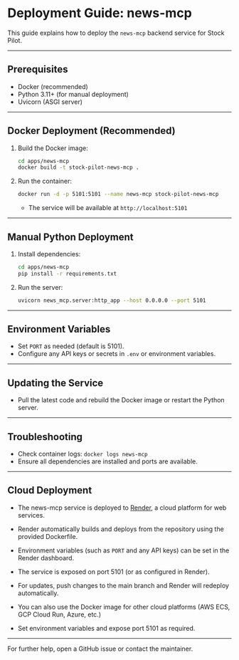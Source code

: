 # Deployment Guide: news-mcp

This guide explains how to deploy the `news-mcp` backend service for Stock Pilot.

---

## Prerequisites
- Docker (recommended)
- Python 3.11+ (for manual deployment)
- Uvicorn (ASGI server)

---

## Docker Deployment (Recommended)

1. Build the Docker image:
   ```sh
   cd apps/news-mcp
   docker build -t stock-pilot-news-mcp .
   ```
2. Run the container:
   ```sh
   docker run -d -p 5101:5101 --name news-mcp stock-pilot-news-mcp
   ```
   - The service will be available at `http://localhost:5101`

---

## Manual Python Deployment

1. Install dependencies:
   ```sh
   cd apps/news-mcp
   pip install -r requirements.txt
   ```
2. Run the server:
   ```sh
   uvicorn news_mcp.server:http_app --host 0.0.0.0 --port 5101
   ```

---

## Environment Variables
- Set `PORT` as needed (default is 5101).
- Configure any API keys or secrets in `.env` or environment variables.

---

## Updating the Service
- Pull the latest code and rebuild the Docker image or restart the Python server.

---

## Troubleshooting
- Check container logs: `docker logs news-mcp`
- Ensure all dependencies are installed and ports are available.

---


## Cloud Deployment
- The news-mcp service is deployed to [Render](https://render.com), a cloud platform for web services.
- Render automatically builds and deploys from the repository using the provided Dockerfile.
- Environment variables (such as `PORT` and any API keys) can be set in the Render dashboard.
- The service is exposed on port 5101 (or as configured in Render).
- For updates, push changes to the main branch and Render will redeploy automatically.

- You can also use the Docker image for other cloud platforms (AWS ECS, GCP Cloud Run, Azure, etc.)
- Set environment variables and expose port 5101 as required.

---

For further help, open a GitHub issue or contact the maintainer.

